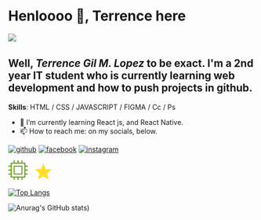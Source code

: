 ### <h1>Henloooo 👋, Terrence here</h1>
![](https://img.freepik.com/free-vector/blue-wavy-background_677411-2103.jpg?t=st=1727616829~exp=1727620429~hmac=e756bfb0f6ea6e9788fccf7201738850f5110b03a0160865072e9d1e16ff2121&w=1380)

<h2>Well, <i>Terrence Gil M. Lopez</i> to be exact. I'm a 2nd year IT student
who is currently learning web development and how to push projects in github.</h2>

**Skills**: 
HTML / CSS / JAVASCRIPT / FIGMA / Cc / Ps 

- 🌱 I’m currently learning React js, and React Native. 
- 📫 How to reach me: on my socials, below. 


[<img src='https://cdn.jsdelivr.net/npm/simple-icons@3.0.1/icons/github.svg' alt='github' height='40'>](https://github.com/awzurency)  [<img src='https://cdn.jsdelivr.net/npm/simple-icons@3.0.1/icons/facebook.svg' alt='facebook' height='40'>](https://www.facebook.com/chunnchumaruu)  [<img src='https://cdn.jsdelivr.net/npm/simple-icons@3.0.1/icons/instagram.svg' alt='instagram' height='40'>](https://www.instagram.com/chunnchumaruu/)  

<a href='https://docs.github.com/en/developers'><img src='https://raw.githubusercontent.com/acervenky/animated-github-badges/master/assets/devbadge.gif' width='40' height='40'></a> <a href='https://stars.github.com/'><img src='https://raw.githubusercontent.com/acervenky/animated-github-badges/master/assets/starbadge.gif' width='35' height='35'></a> 

[![Top Langs](https://github-readme-stats.vercel.app/api/top-langs/?username=awzurency)](https://github.com/anuraghazra/github-readme-stats)

![Anurag's GitHub stats](https://github-readme-stats.vercel.app/api?username=awzurency&theme=algolia&show_icons=true))


